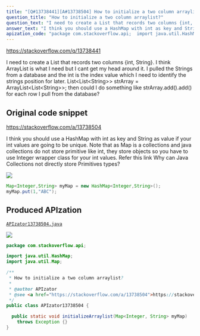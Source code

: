 ```yaml
---
title: "[Q#13738441][A#13738504] How to initialize a two column arraylist?"
question_title: "How to initialize a two column arraylist?"
question_text: "I need to create a List that records two columns {int, String}. I think ArrayList is what I need but I cant get my head around it. I pulled the Strings from a database and the int is the index value which I need to identify the strings position for later. List<List<String>> strArray = ArrayList<List<String>>; then could I do something like strArray.add().add() for each row I pull from the database?"
answer_text: "I think you should use a HashMap with int as key and String as value if your int values are going to be unique. Note that as Map is a collections and java collections do not store primitive like int, they store objects so you have to use Integer wrapper class for your int values. Refer this link Why can Java Collections not directly store Primitives types?"
apization_code: "package com.stackoverflow.api;  import java.util.HashMap; import java.util.Map;  /**  * How to initialize a two column arraylist?  *  * @author APIzator  * @see <a href=\"https://stackoverflow.com/a/13738504\">https://stackoverflow.com/a/13738504</a>  */ public class APIzator13738504 {    public static void initializeArraylist(Map<Integer, String> myMap)     throws Exception {} }"
---
```


https://stackoverflow.com/q/13738441

I need to create a List that records two columns {int, String}. I think ArrayList is what I need but I cant get my head around it. I pulled the Strings from a database and the int is the index value which I need to identify the strings position for later.
List&lt;List&lt;String&gt;&gt; strArray = ArrayList&lt;List&lt;String&gt;&gt;;
then could I do something like strArray.add().add() for each row I pull from the database?



## Original code snippet

https://stackoverflow.com/a/13738504

I think you should use a HashMap with int as key and String as value if your int values are going to be unique.
Note that as Map is a collections and java collections do not store primitive like int, they store objects so you have to use Integer wrapper class for your int values.
Refer this link Why can Java Collections not directly store Primitives types?

<div class="code-logo"><img src="/stackoverflow.png" /></div>

```java
Map<Integer,String> myMap = new HashMap<Integer,String>();
myMap.put(1,"ABC");
```

## Produced APIzation

[`APIzator13738504.java`](https://github.com/pasqualesalza/apization-temp-data/raw/master/search/APIzator13738504.java)

<div class="code-logo"><img src="/apizator.png" /></div>

```java
package com.stackoverflow.api;

import java.util.HashMap;
import java.util.Map;

/**
 * How to initialize a two column arraylist?
 *
 * @author APIzator
 * @see <a href="https://stackoverflow.com/a/13738504">https://stackoverflow.com/a/13738504</a>
 */
public class APIzator13738504 {

  public static void initializeArraylist(Map<Integer, String> myMap)
    throws Exception {}
}

```